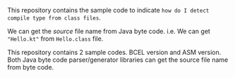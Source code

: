 This repository contains the sample code to indicate `how do I detect compile type from class files`.

We can get the *source* file name from Java byte code.
i.e. We can get `"Hello.kt"` from `Hello.class` file.

This repository contains 2 sample codes. BCEL version and ASM version. Both Java byte code parser/generator libraries can
get the source file name from byte code.
 